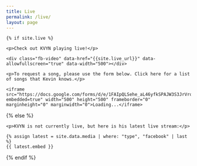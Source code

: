 ```yaml
---
title: Live
permalink: /live/
layout: page
---
```


<!-- fb video player -->
<script>
  window.fbAsyncInit = function() {
    FB.init({
      appId      : '313788505690814',
      xfbml      : true,
      version    : 'v2.8'
    });
    FB.AppEvents.logPageView();
  };

  (function(d, s, id){
     var js, fjs = d.getElementsByTagName(s)[0];
     if (d.getElementById(id)) {return;}
     js = d.createElement(s); js.id = id;
     js.src = "https://connect.facebook.net/en_US/sdk.js";
     fjs.parentNode.insertBefore(js, fjs);
   }(document, 'script', 'facebook-jssdk'));
</script>

<div class="text-center">

	{% if site.live %}

	<p>Check out KVYN playing live!</p>

	<div class="fb-video" data-href="{{site.live_url}}" data-allowfullscreen="true" data-width="500"></div>

	<p>To request a song, please use the form below. Click here for a list of songs that Kevin knows.</p>

	<iframe src="https://docs.google.com/forms/d/e/1FAIpQLSehe_aL46yfkSPAJW3S3JrVrqkzerl1xRYwtIP68dpYE3AXRw/viewform?embedded=true" width="500" height="500" frameborder="0" marginheight="0" marginwidth="0">Loading...</iframe>

{% else %}

	<p>KVYN is not currently live, but here is his latest live stream:</p>

	{% assign latest = site.data.media | where: "type", "facebook" | last %}
	{{ latest.embed }}

{% endif %}

</div>


